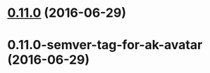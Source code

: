 <a name="0.11.0"></a>
# [0.11.0](https://aui-team-bot/https://bitbucket.org/atlassian/atlaskit-spike/compare/0.11.0-semver-tag-for-ak-avatar...v0.11.0) (2016-06-29)



<a name="0.11.0-semver-tag-for-ak-avatar"></a>
# 0.11.0-semver-tag-for-ak-avatar (2016-06-29)



